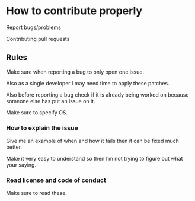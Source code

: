 # How to contribute properly
Report bugs/problems

Contributing pull requests

## Rules
Make sure when reporting a bug to only open one issue.


Also as a single developer I may need time to apply these patches.


Also before reporting a bug check if it is already being worked on because someone else has put an issue on it.


Make sure to specify OS.

### How to explain the issue
Give me an example of when and how it fails then it can be fixed much better.


Make it very easy to understand so then I’m not trying to figure out what your saying.

### Read license and code of conduct
Make sure to read these.
